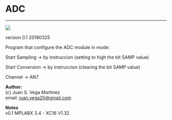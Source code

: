 # **ADC**
- - - 
![](image.png)

version 0.1 20180325

Program that configure the ADC module in mode:

Start Sampling   -> by instruccion (setting to high the bit SAMP value)
 
Start Conversion -> by instruccion (clearing the bit SAMP value)

Channel          -> AN7

**Author:**   
(c) Juan S. Vega Martinez   
email: juan.vega25@gmail.com   

**Notes**   
v0.1 MPLABX 3.4 - XC16 V1.32  
